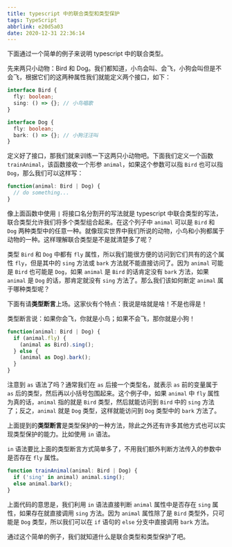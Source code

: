 ```yaml
---
title: typescript 中的联合类型和类型保护
tags: TypeScript
abbrlink: e20d5a03
date: 2020-12-31 22:36:14
---
```



下面通过一个简单的例子来说明 typescript 中的联合类型。

先来两只小动物：Bird 和 Dog。我们都知道，小鸟会叫、会飞，小狗会叫但是不会飞，根据它们的这两种属性我们就能定义两个接口，如下：

``` ts
interface Bird {
  fly: boolean;
  sing: () => {}; // 小鸟唱歌
}

interface Dog {
  fly: boolean;
  bark: () => {}; // 小狗汪汪叫
}
```

<!-- more -->

定义好了接口，那我们就来训练一下这两只小动物吧。下面我们定义一个函数 `trainAnimal`，该函数接收一个形参 `animal`，如果这个参数可以指 `Bird` 也可以指 `Dog`，那么我们可以这样写：

``` ts
function(animal: Bird | Dog) {
  // do something...
}
```

像上面函数中使用 `|` 将接口名分割开的写法就是 typescript 中联合类型的写法，联合类型允许我们将多个类型组合起来。在这个列子中 `animal` 可以是 `Bird` 和 `Dog` 两种类型中的任意一种。就像现实世界中我们所说的动物，小鸟和小狗都属于动物的一种。这样理解联合类型是不是就清楚多了呢？

类型 `Bird` 和 `Dog` 中都有 `fly` 属性，所以我们能很方便的访问到它们共有的这个属性 `fly`，但是其中的 `sing` 方法或 `bark` 方法就不能直接访问了。因为 `animal` 可能是 `Bird` 也可能是 `Dog`，如果 `animal` 是 `Bird` 的话肯定没有 `bark` 方法，如果 `animal` 是 `Dog` 的话，那肯定就没有 `sing` 方法了。那么我们该如何断定 `animal` 属于哪种类型呢？

下面有请**类型断言**上场。这家伙有个特点：我说是啥就是啥！不是也得是！

类型断言说：如果你会飞，你就是小鸟；如果不会飞，那你就是小狗！

``` ts
function(animal: Bird | Dog) {
  if (animal.fly) {
    (animal as Bird).sing();
  } else {
    (animal as Dog).bark();
  }
}
```

注意到 `as` 语法了吗？通常我们在 `as` 后接一个类型名，就表示 `as` 前的变量属于 `as` 后的类型，然后再以小括号包围起来。这个例子中，如果 `animal` 中 `fly` 属性为真的话，`animal` 指的就是 `Bird` 类型，然后就能访问到 `Bird` 中的 `sing` 方法了；反之，`animal` 就是 `Dog` 类型，这样就能访问到 `Dog` 类型中的 `bark` 方法了。

上面提到的**类型断言**是类型保护的一种方法，除此之外还有许多其他方式也可以实现类型保护的能力。比如使用 `in` 语法。

`in` 语法要比上面的类型断言方式简单多了，不用我们额外判断方法传入的参数中是否存在 `fly` 属性。

``` ts
function trainAnimal(animal: Bird | Dog) {
  if ('sing' in animal) animal.sing();
  else animal.bark();
}
```

上面代码的意思是，我们利用 `in` 语法直接判断 `animal` 属性中是否存在 `sing` 属性，如果存在就直接调用 `sing` 方法。因为 `animal` 属性除了是 `Bird` 类型外，只可能是 `Dog` 类型，所以我们可以在 `if` 语句的 `else` 分支中直接调用 `bark` 方法。

通过这个简单的例子，我们就知道什么是联合类型和类型保护了吧。
